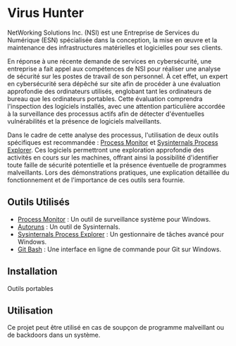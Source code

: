 <!DOCTYPE html>
<html lang="fr">
<head>
    <meta charset="UTF-8">
    <meta name="viewport" content="width=device-width, initial-scale=1.0">

</head>
<body>
    <div id="header">
        <h1>Virus Hunter</h1>
    </div>
    <div id="content">
        <div class="section" id="overview-section">
            <p>NetWorking Solutions Inc. (NSI) est une Entreprise de Services du Numérique (ESN) spécialisée dans la conception, la mise en œuvre et la maintenance des infrastructures matérielles et logicielles pour ses clients.</p>
            <p>En réponse à une récente demande de services en cybersécurité, une entreprise a fait appel aux compétences de NSI pour réaliser une analyse de sécurité sur les postes de travail de son personnel. À cet effet, un expert en cybersécurité sera dépêché sur site afin de procéder à une évaluation approfondie des ordinateurs utilisés, englobant tant les ordinateurs de bureau que les ordinateurs portables. Cette évaluation comprendra l'inspection des logiciels installés, avec une attention particulière accordée à la surveillance des processus actifs afin de détecter d'éventuelles vulnérabilités et la présence de logiciels malveillants.</p>
            <p>Dans le cadre de cette analyse des processus, l'utilisation de deux outils spécifiques est recommandée : <a href="https://learn.microsoft.com/fr-fr/sysinternals/downloads/procmon" target="_blank">Process Monitor</a> et <a href="https://www.thewindowsclub.com/sysinternals-process-explorer-tutorial-how-to-use-it" target="_blank">Sysinternals Process Explorer</a>. Ces logiciels permettront une exploration approfondie des activités en cours sur les machines, offrant ainsi la possibilité d'identifier toute faille de sécurité potentielle et la présence éventuelle de programmes malveillants. Lors des démonstrations pratiques, une explication détaillée du fonctionnement et de l'importance de ces outils sera fournie.</p>
        </div>
        <div class="section" id="tools-section">
            <h2>Outils Utilisés</h2>
            <ul id="tools-list">
                <li><a href="https://learn.microsoft.com/fr-fr/sysinternals/downloads/procmon" target="_blank">Process Monitor</a> : Un outil de surveillance système pour Windows.</li>
                <li><a href="https://learn.microsoft.com/fr-fr/sysinternals/downloads/procmon](https://learn.microsoft.com/fr-fr/sysinternals/downloads/autoruns" target="_blank">Autoruns</a> : Un outil de Sysinternals.</li>
                <li><a href="https://www.thewindowsclub.com/sysinternals-process-explorer-tutorial-how-to-use-it" target="_blank">Sysinternals Process Explorer</a> : Un gestionnaire de tâches avancé pour Windows.</li>
                <li><a href="https://git-scm.com/downloads" target="_blank">Git Bash</a> : Une interface en ligne de commande pour Git sur Windows.</li>
            </ul>
        </div>
        <div class="section" id="installation-section">
            <h2>Installation</h2>
            <p>Outils portables</p>
        </div>
        <div class="section" id="usage-section">
            <h2>Utilisation</h2>
            <p>Ce projet peut être utilisé en cas de soupçon de programme malveillant ou de backdoors dans un système.</p>
        </div>
    </div>
</body>

</html>
